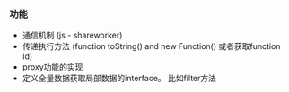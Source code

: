 ### 功能 

- 通信机制 (js - shareworker)
- 传递执行方法 (function toString() and new Function() 或者获取function id)
- proxy功能的实现
- 定义全量数据获取局部数据的interface。 比如filter方法






